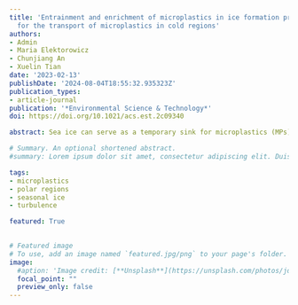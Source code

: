 ```yaml
---
title: 'Entrainment and enrichment of microplastics in ice formation processes: Implications
  for the transport of microplastics in cold regions'
authors:
- Admin
- Maria Elektorowicz
- Chunjiang An
- Xuelin Tian
date: '2023-02-13'
publishDate: '2024-08-04T18:55:32.935323Z'
publication_types:
- article-journal
publication: '*Environmental Science & Technology*'
doi: https://doi.org/10.1021/acs.est.2c09340

abstract: Sea ice can serve as a temporary sink for microplastics (MPs), and thus, it too can function as a secondary source of and transport medium for MPs. This study aimed to explore the effect of various MP properties and environmental characteristics on the entrainment and enrichment of MPs in ice under varying turbulence conditions. It was found that high rotation speed in freshwater distinctively enhanced the entrainment of hydrophobic MPs in ice, this being attributable to the combined effects of frazil ice and air bubbles. The hydrophobic nature of these MPs caused them to be attracted to the water/air or water/ice interface. However, in saline water, high turbulence inhibited the entrainment of all of the MP types under study. The ice crystals formed a loose structure in saline water instead of congealing, and this allowed the exchange of MPs between ice and water, leading to the rapid expulsion of MPs from the ice. The enrichment factors of all the MPs under study increased in calm saline water compared to in calm freshwater. The results revealed that the entrainment and enrichment of MPs in ice can be critical pathways affecting their fate in cold regions.

# Summary. An optional shortened abstract.
#summary: Lorem ipsum dolor sit amet, consectetur adipiscing elit. Duis posuere tellus ac convallis placerat. Proin tincidunt magna sed ex sollicitudin condimentum.

tags:
- microplastics
- polar regions
- seasonal ice
- turbulence

featured: True

  
# Featured image
# To use, add an image named `featured.jpg/png` to your page's folder. 
image:
  #aption: 'Image credit: [**Unsplash**](https://unsplash.com/photos/jdD8gXaTZsc)'
  focal_point: ""
  preview_only: false
---
```


